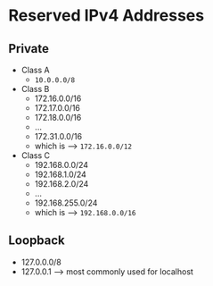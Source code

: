 # Reserved IPv4 Addresses

## Private
- Class A
    - `10.0.0.0/8`
- Class B
    - 172.16.0.0/16
    - 172.17.0.0/16
    - 172.18.0.0/16
    - ...
    - 172.31.0.0/16
    - which is --> `172.16.0.0/12`
- Class C
    - 192.168.0.0/24
    - 192.168.1.0/24
    - 192.168.2.0/24
    - ...
    - 192.168.255.0/24
    - which is --> `192.168.0.0/16`

## Loopback
- 127.0.0.0/8
- 127.0.0.1 --> most commonly used for localhost
